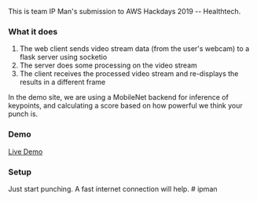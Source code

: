 This is team IP Man's submission to AWS Hackdays 2019 -- Healthtech. 

### What it does

1) The web client sends video stream data (from the user's webcam) to a flask server using socketio
2) The server does some processing on the video stream
3) The client receives the processed video stream and re-displays the results in a different frame

In the demo site, we are using a MobileNet backend for inference of keypoints, and calculating a score based on how powerful we think your punch is. 

### Demo
[Live Demo](http://13.229.209.149/)

### Setup
Just start punching. A fast internet connection will help. # ipman
